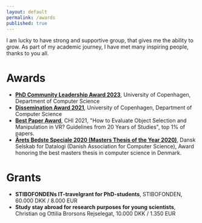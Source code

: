 ```yaml
---
layout: default
permalink: /awards
published: true
---
```


I am lucky to have strong and supportive group, that gives me the ability to grow. As part of my academic journey, I have met many inspiring people, thanks to you all.

# Awards
- [**PhD Community Leadership Award 2023**](https://researchprofiles.ku.dk/en/prizes/phd-community-leadership-award), University of Copenhagen, Department of Computer Science
- [**Dissemination Award 2021**](https://researchprofiles.ku.dk/en/prizes/dissemination-award), University of Copenhagen, Department of Computer Science
- [**Best Paper Award**](https://dl.acm.org/doi/10.1145/3411764.3445193), CHI 2021, "How to Evaluate Object Selection and Manipulation in VR? Guidelines from 20 Years of Studies", top 1% of papers.
- [**Årets Bedste Speciale 2020 (Masters Thesis of the Year 2020)**](http://datalogi.dk/prismodtagere.html), Dansk Selskab for Datalogi (Danish Association for Computer Science), Award honoring the best masters thesis in computer science in Denmark.

# Grants
- **STIBOFONDENs IT-travelgrant for PhD-students**, STIBOFONDEN, 60.000 DKK / 8.000 EUR
- **Study stay abroad for research purposes for young scientists**, Christian og Ottilia Brorsons Rejselegat, 10.000 DKK / 1.350 EUR